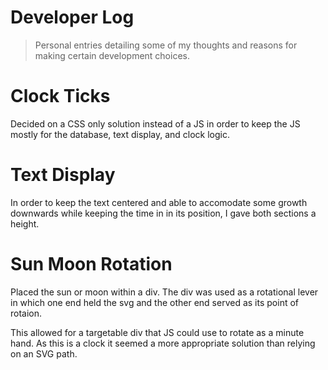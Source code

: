 # Developer Log

> Personal entries detailing some of my thoughts and reasons for making certain development choices.

# Clock Ticks

Decided on a CSS only solution instead of a JS in order to keep the JS mostly for the database, text display, and clock logic.

# Text Display

In order to keep the text centered and able to accomodate some growth downwards while keeping the time in in its position, I gave both sections a height.

# Sun Moon Rotation

Placed the sun or moon within a div. The div was used as a rotational lever in which one end held the svg and the other end served as its point of rotaion.

This allowed for a targetable div that JS could use to rotate as a minute hand. As this is a clock it seemed a more appropriate solution than relying on an SVG path.
